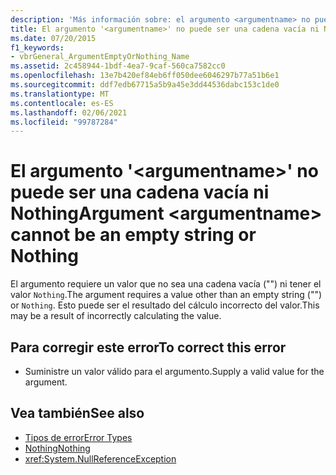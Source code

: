 ```yaml
---
description: 'Más información sobre: el argumento <argumentname> no puede ser una cadena vacía ni nada'
title: El argumento '<argumentname>' no puede ser una cadena vacía ni Nothing
ms.date: 07/20/2015
f1_keywords:
- vbrGeneral_ArgumentEmptyOrNothing_Name
ms.assetid: 2c458944-1bdf-4ea7-9caf-560ca7582cc0
ms.openlocfilehash: 13e7b420ef84eb6ff050dee6046297b77a51b6e1
ms.sourcegitcommit: ddf7edb67715a5b9a45e3dd44536dabc153c1de0
ms.translationtype: MT
ms.contentlocale: es-ES
ms.lasthandoff: 02/06/2021
ms.locfileid: "99787284"
---
```

# <a name="argument-argumentname-cannot-be-an-empty-string-or-nothing"></a><span data-ttu-id="2c0ca-103">El argumento '\<argumentname>' no puede ser una cadena vacía ni Nothing</span><span class="sxs-lookup"><span data-stu-id="2c0ca-103">Argument \<argumentname> cannot be an empty string or Nothing</span></span>

<span data-ttu-id="2c0ca-104">El argumento requiere un valor que no sea una cadena vacía ("") ni tener el valor `Nothing`.</span><span class="sxs-lookup"><span data-stu-id="2c0ca-104">The argument requires a value other than an empty string ("") or `Nothing`.</span></span> <span data-ttu-id="2c0ca-105">Esto puede ser el resultado del cálculo incorrecto del valor.</span><span class="sxs-lookup"><span data-stu-id="2c0ca-105">This may be a result of incorrectly calculating the value.</span></span>  
  
## <a name="to-correct-this-error"></a><span data-ttu-id="2c0ca-106">Para corregir este error</span><span class="sxs-lookup"><span data-stu-id="2c0ca-106">To correct this error</span></span>  
  
- <span data-ttu-id="2c0ca-107">Suministre un valor válido para el argumento.</span><span class="sxs-lookup"><span data-stu-id="2c0ca-107">Supply a valid value for the argument.</span></span>  
  
## <a name="see-also"></a><span data-ttu-id="2c0ca-108">Vea también</span><span class="sxs-lookup"><span data-stu-id="2c0ca-108">See also</span></span>

- [<span data-ttu-id="2c0ca-109">Tipos de error</span><span class="sxs-lookup"><span data-stu-id="2c0ca-109">Error Types</span></span>](../programming-guide/language-features/error-types.md)
- [<span data-ttu-id="2c0ca-110">Nothing</span><span class="sxs-lookup"><span data-stu-id="2c0ca-110">Nothing</span></span>](../language-reference/nothing.md)
- <xref:System.NullReferenceException>
